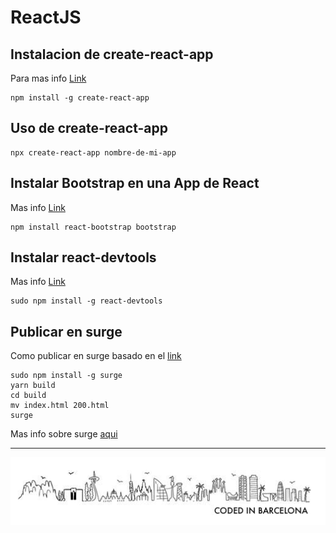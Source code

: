 # ReactJS

## Instalacion de create-react-app

Para mas info [Link](https://create-react-app.dev/)

```console
npm install -g create-react-app
```

## Uso de create-react-app

```console
npx create-react-app nombre-de-mi-app
```

## Instalar Bootstrap en una App de React

Mas info [Link](https://react-bootstrap.github.io/)

```console
npm install react-bootstrap bootstrap
```

## Instalar react-devtools

Mas info [Link](https://github.com/facebook/react/tree/master/packages/react-devtools)

```console
sudo npm install -g react-devtools
````

## Publicar en surge

Como publicar en surge basado en el [link](https://davidtang.io/2019/10/17/deploying-react-to-surge.html)

```code
sudo npm install -g surge
yarn build
cd build
mv index.html 200.html
surge
```

Mas info sobre surge [aqui](https://surge.sh/help/adding-a-200-page-for-client-side-routing)

---
<!-- Pit i Collons -->
<img src="https://raw.githubusercontent.com/leguim-repo/leguim-repo/master/img/codedinbcn.png" witdh="109px" alt="Coded in Barcelona"/>
